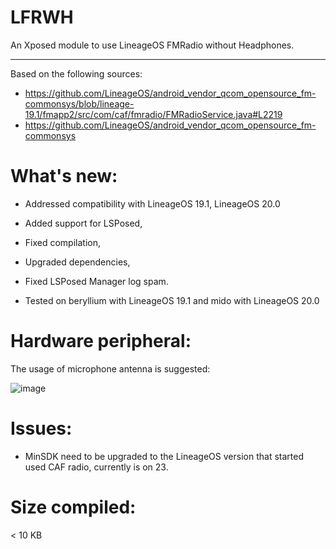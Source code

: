 # LFRWH

An Xposed module to use LineageOS FMRadio without Headphones.

---

Based on the following sources:

- https://github.com/LineageOS/android_vendor_qcom_opensource_fm-commonsys/blob/lineage-19.1/fmapp2/src/com/caf/fmradio/FMRadioService.java#L2219
- https://github.com/LineageOS/android_vendor_qcom_opensource_fm-commonsys
# What's new:

* Addressed compatibility with LineageOS 19.1, LineageOS 20.0

* Added support for LSPosed,

* Fixed compilation,

* Upgraded dependencies,

* Fixed LSPosed Manager log spam.

* Tested on beryllium with LineageOS 19.1 and mido with LineageOS 20.0

# Hardware peripheral:

The usage of microphone antenna is suggested:

![image](https://user-images.githubusercontent.com/7214961/173235387-505979da-d92d-4356-b090-e37e265ffba3.png)

# Issues:

* MinSDK need to be upgraded to the LineageOS version that started used CAF radio, currently is on 23.

# Size compiled: 

< 10 KB 
